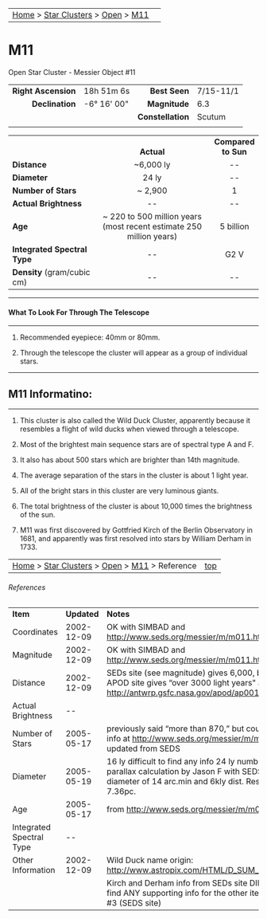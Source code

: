 |    |    |
|:---|---:|
|[Home](/notes/#object-notes) > [Star Clusters](/notes/#star-clusters) > [Open](../!open-cluster-info) > [M11](#m11)|  |

# M11
Open Star Cluster - Messier Object #11

|   |   |   |   |
|--:|:--|--:|:--|
|**Right Ascension**|18h 51m 6s|**Best Seen**|7/15-11/1|
|**Declination**|-6&deg; 16' 00"|**Magnitude**|6.3|
|   |   |**Constellation**|Scutum|
|   |   |   |   |

|   |   |   |
|---|:---:|:---:|
|   | <br/>**Actual**| **Compared<br/>to Sun** |
|**Distance** | ~6,000 ly | -- |
|**Diameter** | 24 ly | -- |
|**Number of Stars**| ~ 2,900 | 1 |
|**Actual Brightness**| -- | -- |
|**Age** | ~ 220 to 500 million years<br>(most recent estimate 250 million years)| 5 billion |
|**Integrated Spectral Type** | -- | G2 V |
|**Density** (gram/cubic cm) | -- | -- |

---
#### What To Look For Through The Telescope
---

1.	Recommended eyepiece: 40mm or 80mm.

1.	Through the telescope the cluster will appear as a group of individual stars.

---
## M11 Informatino:
---

1.	This cluster is also called the Wild Duck Cluster, apparently because it resembles a flight of wild ducks when viewed through a telescope.
   
1.	Most of the brightest main sequence stars are of spectral type A and F.
   
1.	It also has about 500 stars which are brighter than 14th magnitude.
   
1.	The average separation of the stars in the cluster is about 1 light year.
   
1.	All of the bright stars in this cluster are very luminous giants.
    
1.	The total brightness of the cluster is about 10,000 times the brightness of the sun.

1.	M11 was first discovered by Gottfried Kirch of the Berlin Observatory in 1681, and apparently was first resolved into stars by William Derham in 1733.


|    |    |
|:---|---:|
|[Home](/notes/#object-notes) > [Star Clusters](/notes/#star-clusters) > [Open](../!open-cluster-info) > [M11](#m11) > Reference | [top](#m11) |

###### References

|   |   |   |
|---|---|---|
|**Item**|**Updated**|**Notes**|
|Coordinates|2002-12-09|OK with SIMBAD and <http://www.seds.org/messier/m/m011.html>|
|Magnitude|2002-12-09|OK with SIMBAD and <http://www.seds.org/messier/m/m011.html>|
|Distance|2002-12-09|SEDs site (see magnitude) gives 6,000, but an APOD site gives “over 3000 light years" at   <http://antwrp.gsfc.nasa.gov/apod/ap001022.html>|
|Actual Brightness|--	| |
|Number of Stars|2005-05-17|previously said “more than 870,” but could only find info at <http://www.seds.org/messier/m/m011.html> updated from SEDS|
|Diameter|2005-05-19|16 ly difficult to find any info 24 ly number based on parallax calculation by Jason F with SEDS numbers:  diameter of 14 arc.min and 6kly dist. Result is 7.36pc.|
|Age|2005-05-17|from <http://www.seds.org/messier/m/m011.html>|
|Integrated Spectral Type|--|  |
|Other Information|2002-12-09|Wild Duck name origin: <http://www.astropix.com/HTML/D_SUM_S/M11.HTM> |
|   |   | Kirch and Derham info from SEDs site DIFFICULT to find ANY supporting info for the other items except #3 (SEDS site)|
